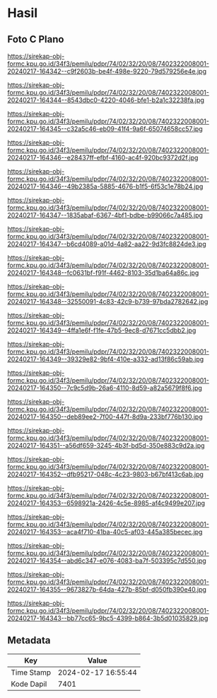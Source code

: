 # Hasil

## Foto C Plano

https://sirekap-obj-formc.kpu.go.id/34f3/pemilu/pdpr/74/02/32/20/08/7402322008001-20240217-164342--c9f2603b-be4f-498e-9220-79d579256e4e.jpg

https://sirekap-obj-formc.kpu.go.id/34f3/pemilu/pdpr/74/02/32/20/08/7402322008001-20240217-164344--8543dbc0-4220-4046-bfe1-b2a1c32238fa.jpg

https://sirekap-obj-formc.kpu.go.id/34f3/pemilu/pdpr/74/02/32/20/08/7402322008001-20240217-164345--c32a5c46-eb09-41f4-9a6f-65074658cc57.jpg

https://sirekap-obj-formc.kpu.go.id/34f3/pemilu/pdpr/74/02/32/20/08/7402322008001-20240217-164346--e28437ff-efbf-4160-ac4f-920bc9372d2f.jpg

https://sirekap-obj-formc.kpu.go.id/34f3/pemilu/pdpr/74/02/32/20/08/7402322008001-20240217-164346--49b2385a-5885-4676-b1f5-6f53c1e78b24.jpg

https://sirekap-obj-formc.kpu.go.id/34f3/pemilu/pdpr/74/02/32/20/08/7402322008001-20240217-164347--1835abaf-6367-4bf1-bdbe-b99066c7a485.jpg

https://sirekap-obj-formc.kpu.go.id/34f3/pemilu/pdpr/74/02/32/20/08/7402322008001-20240217-164347--b6cd4089-a01d-4a82-aa22-9d3fc8824de3.jpg

https://sirekap-obj-formc.kpu.go.id/34f3/pemilu/pdpr/74/02/32/20/08/7402322008001-20240217-164348--fc0631bf-f91f-4462-8103-35d1ba64a86c.jpg

https://sirekap-obj-formc.kpu.go.id/34f3/pemilu/pdpr/74/02/32/20/08/7402322008001-20240217-164348--32550091-4c83-42c9-b739-97bda2782642.jpg

https://sirekap-obj-formc.kpu.go.id/34f3/pemilu/pdpr/74/02/32/20/08/7402322008001-20240217-164349--4ffa1e6f-f1fe-47b5-9ec8-d7671cc5dbb2.jpg

https://sirekap-obj-formc.kpu.go.id/34f3/pemilu/pdpr/74/02/32/20/08/7402322008001-20240217-164349--39329e82-9bf4-410e-a332-ad13f86c59ab.jpg

https://sirekap-obj-formc.kpu.go.id/34f3/pemilu/pdpr/74/02/32/20/08/7402322008001-20240217-164350--7c9c5d9b-26a6-4110-8d59-a82a5679f8f6.jpg

https://sirekap-obj-formc.kpu.go.id/34f3/pemilu/pdpr/74/02/32/20/08/7402322008001-20240217-164350--deb89ee2-7f00-447f-8d9a-233bf776b130.jpg

https://sirekap-obj-formc.kpu.go.id/34f3/pemilu/pdpr/74/02/32/20/08/7402322008001-20240217-164351--a56df659-3245-4b3f-bd5d-350e883c9d2a.jpg

https://sirekap-obj-formc.kpu.go.id/34f3/pemilu/pdpr/74/02/32/20/08/7402322008001-20240217-164352--dfb95217-048c-4c23-9803-b67bf413c6ab.jpg

https://sirekap-obj-formc.kpu.go.id/34f3/pemilu/pdpr/74/02/32/20/08/7402322008001-20240217-164353--6598921a-2426-4c5e-8985-af4c9499e207.jpg

https://sirekap-obj-formc.kpu.go.id/34f3/pemilu/pdpr/74/02/32/20/08/7402322008001-20240217-164353--aca4f710-41ba-40c5-af03-445a385becec.jpg

https://sirekap-obj-formc.kpu.go.id/34f3/pemilu/pdpr/74/02/32/20/08/7402322008001-20240217-164354--abd6c347-e076-4083-ba7f-503395c7d550.jpg

https://sirekap-obj-formc.kpu.go.id/34f3/pemilu/pdpr/74/02/32/20/08/7402322008001-20240217-164355--9673827b-64da-427b-85bf-d050fb390e40.jpg

https://sirekap-obj-formc.kpu.go.id/34f3/pemilu/pdpr/74/02/32/20/08/7402322008001-20240217-164343--bb77cc65-9bc5-4399-b864-3b5d01035829.jpg


## Metadata

| Key        | Value               |
| ---------- | ------------------- |
| Time Stamp | 2024-02-17 16:55:44 |
| Kode Dapil | 7401                |



